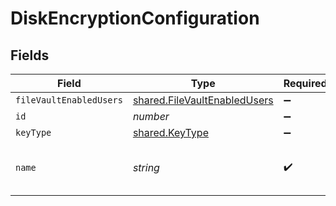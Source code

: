 # DiskEncryptionConfiguration


## Fields

| Field                                                                               | Type                                                                                | Required                                                                            | Description                                                                         | Example                                                                             |
| ----------------------------------------------------------------------------------- | ----------------------------------------------------------------------------------- | ----------------------------------------------------------------------------------- | ----------------------------------------------------------------------------------- | ----------------------------------------------------------------------------------- |
| `fileVaultEnabledUsers`                                                             | [shared.FileVaultEnabledUsers](../../../sdk/models/shared/filevaultenabledusers.md) | :heavy_minus_sign:                                                                  | N/A                                                                                 |                                                                                     |
| `id`                                                                                | *number*                                                                            | :heavy_minus_sign:                                                                  | N/A                                                                                 | 1                                                                                   |
| `keyType`                                                                           | [shared.KeyType](../../../sdk/models/shared/keytype.md)                             | :heavy_minus_sign:                                                                  | N/A                                                                                 |                                                                                     |
| `name`                                                                              | *string*                                                                            | :heavy_check_mark:                                                                  | Name of the disk encryption configuration                                           | Corporate Encryption                                                                |